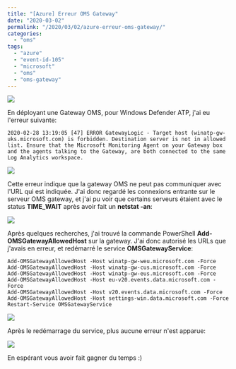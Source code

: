 ```yaml
---
title: "[Azure] Erreur OMS Gateway"
date: "2020-03-02"
permalink: "/2020/03/02/azure-erreur-oms-gateway/"
categories: 
  - "oms"
tags: 
  - "azure"
  - "event-id-105"
  - "microsoft"
  - "oms"
  - "oms-gateway"
---
```


![](https://cloudyjourney.fr/wp-content/uploads/2018/01/Azure.png)

En déployant une Gateway OMS, pour Windows Defender ATP, j'ai eu l'erreur suivante:

```
2020-02-28 13:19:05 [47] ERROR GatewayLogic - Target host (winatp-gw-uks.microsoft.com) is forbidden. Destination server is not in allowed list. Ensure that the Microsoft Monitoring Agent on your Gateway box and the agents talking to the Gateway, are both connected to the same Log Analytics workspace.
```

![](https://cloudyjourney.fr/wp-content/uploads/2020/02/image-1.png)

Cette erreur indique que la gateway OMS ne peut pas communiquer avec l'URL qui est indiquée. J'ai donc regardé les connexions entrante sur le serveur OMS gateway, et j'ai pu voir que certains serveurs étaient avec le status **TIME\_WAIT** après avoir fait un **netstat -an**:

![](https://cloudyjourney.fr/wp-content/uploads/2020/02/image.png)

Après quelques recherches, j'ai trouvé la commande PowerShell **Add-OMSGatewayAllowedHost** sur la gateway. J'ai donc autorisé les URLs que j'avais en erreur, et redémarré le service **OMSGatewayService**:

```
Add-OMSGatewayAllowedHost -Host winatp-gw-weu.microsoft.com -Force
Add-OMSGatewayAllowedHost -Host winatp-gw-cus.microsoft.com -Force
Add-OMSGatewayAllowedHost -Host winatp-gw-eus.microsoft.com -Force
Add-OMSGatewayAllowedHost -Host eu-v20.events.data.microsoft.com -Force
Add-OMSGatewayAllowedHost -Host v20.events.data.microsoft.com -Force
Add-OMSGatewayAllowedHost -Host settings-win.data.microsoft.com -Force
Restart-Service OMSGatewayService 
```

![](https://cloudyjourney.fr/wp-content/uploads/2020/02/image-2.png)

Après le redémarrage du service, plus aucune erreur n'est apparue:

![](https://i2.wp.com/cloudyjourney.fr/wp-content/uploads/2020/02/image-3.png?fit=762%2C389&ssl=1)

En espérant vous avoir fait gagner du temps :)
